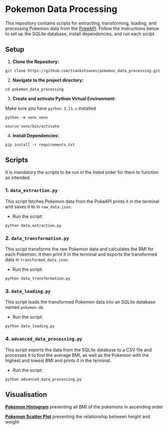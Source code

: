 # Pokemon Data Processing

This repository contains scripts for extracting, transforming, loading, and processing Pokemon data from the [PokéAPI](https://pokeapi.co/). Follow the instructions below to set up the SQLite database, install dependencies, and run each script.

## Setup

1. **Clone the Repository:**

```
git clone https://github.com/tsankotsanev/pokemon_data_processing.git
```

2. **Navigate to the project directory:**

```
cd pokemon_data_processing
```

3. **Create and activate Python Virtual Environment**:

Make sure you have `python 3.11.x` installed

```
python -m venv venv
```

```
source venv/bin/activate
```

4. **Install Dependencies:**

```
pip install -r requirements.txt
```

## Scripts

It is mandatory the scripts to be run in the listed order for them to function as intended.

### 1. `data_extraction.py`

This script fetches Pokemon data from the PokeAPI prints it in the terminal and saves it to in `raw_data.json`.

-   Run the script:

```
python data_extraction.py
```

### 2. `data_transformation.py`

This script transforms the raw Pokemon data and calculates the BMI for each Pokemon. It then print it in the terminal and exports the transformed data in `transformed_data.json`.

-   Run the script:

```
python data_transformation.py
```

### 3. `data_loading.py`

This script loads the transformed Pokemon data into an SQLite database named `pokemon.db`.

-   Run the script:

```
python data_loading.py
```

### 4. `advanced_data_processing.py`

This script exports the data from the SQLite database to a CSV file and processes it to find the average BMI, as well as the Pokemon with the highest and lowest BMI and prints it in the terminal.

-   Run the script:

```
python advanced_data_processing.py
```

## Visualisation

**[Pokemon Histogram](https://lookerstudio.google.com/reporting/5a8e517d-ead4-4f1b-a84a-e14ed0c06b09/page/XImtD)** presenting all BMI of the pokemons in ascending order

**[Pokemon Scatter Plot](https://lookerstudio.google.com/reporting/1ba9e2cf-2fc8-415a-b0fc-16bc579eddd2)** presenting the relationship between height and weight
